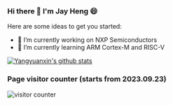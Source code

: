 ### Hi there 👋 I'm Jay Heng 😄

Here are some ideas to get you started:

- 🔭 I’m currently working on NXP Semiconductors
- 🌱 I’m currently learning ARM Cortex-M and RISC-V

 [![Yangyuanxin's github stats](https://github-readme-stats.vercel.app/api?username=JayHeng)](https://github.com/JayHeng)

### Page visitor counter (starts from 2023.09.23)
![visitor counter](https://profile-counter.glitch.me/JayHeng/count.svg)
